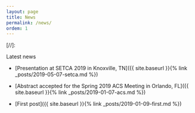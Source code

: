 ```yaml
---
layout: page
title: News
permalink: /news/
ordem: 1
---
```


[//]: <amp-img width="600" height="300" layout="responsive" src="http://lorempixel.com/600/300/sports"></amp-img>

Latest news
* [Presentation at SETCA 2019 in Knoxville, TN]({{ site.baseurl }}{% link _posts/2019-05-07-setca.md %})     

* [Abstract accepted for the Spring 2019 ACS Meeting in Orlando, FL]({{ site.baseurl }}{% link _posts/2019-01-07-acs.md %})     

* [First post]({{ site.baseurl }}{% link _posts/2019-01-09-first.md %})
